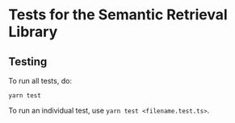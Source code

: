 # Tests for the Semantic Retrieval Library

## Testing
To run all tests, do:
```
yarn test
```

To run an individual test, use `yarn test <filename.test.ts>`.